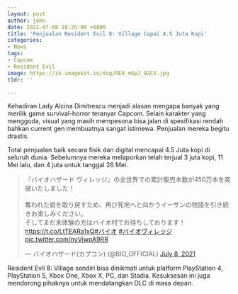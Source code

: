 ```yaml
---
layout: post
author: john
date: 2021-07-08 18:25:00 +0800
title: 'Penjualan Resident Evil 8: Village Capai 4.5 Juta Kopi'
categories:
- News
tags:
- Capcom
- Resident Evil
image: https://ik.imagekit.io/dsg/RE8_mGpJ_92CX.jpg
tldr: ''

---
```

Kehadiran Lady Alcina Dimitrescu menjadi alasan mengapa banyak yang merilik game survival-horror teranyar Capcom. Selain karakter yang menggoda, visual yang masih mempesona bisa jalan di spesifikasi rendah bahkan current gen membuatnya sangat istimewa. Penjualan mereka begitu drastis.

Total penjualan baik secara fisik dan digital mencapai 4.5 Juta kopi di seluruh dunia. Sebelumnya mereka melaporkan telah terjual 3 juta kopi, 11 Mei lalu, dan 4 juta untuk tanggal 26 Mei.

<blockquote class="twitter-tweet tw-align-center"><p lang="ja" dir="ltr">『バイオハザード ヴィレッジ』の全世界での累計販売本数が450万本を突破いたしました！<br><br>奪われた娘を取り戻すため、再び死地へと向かうイーサンの物語を引き続きお楽しみください。<br>そしてまだ未体験の方はバイオ村でお待ちしております！<a href="https://t.co/LtTEARa1xQ">https://t.co/LtTEARa1xQ</a><a href="https://twitter.com/hashtag/%E3%83%90%E3%82%A4%E3%82%AA?src=hash&amp;ref_src=twsrc%5Etfw">#バイオ</a> <a href="https://twitter.com/hashtag/%E3%83%90%E3%82%A4%E3%82%AA%E3%83%B4%E3%82%A3%E3%83%AC%E3%83%83%E3%82%B8?src=hash&amp;ref_src=twsrc%5Etfw">#バイオヴィレッジ</a> <a href="https://t.co/nyVjwpA9RR">pic.twitter.com/nyVjwpA9RR</a></p>&mdash; バイオハザード(カプコン) (@BIO_OFFICIAL) <a href="https://twitter.com/BIO_OFFICIAL/status/1412963466013396993?ref_src=twsrc%5Etfw">July 8, 2021</a></blockquote> <script async src="https://platform.twitter.com/widgets.js" charset="utf-8"></script>

Resident Evil 8: Village sendiri bisa dinikmati untuk platform PlayStation 4, PlayStation 5, Xbox One, Xbox X, PC, dan Stadia. Kesuksesan ini juga mendorong pihaknya untuk mendatangkan DLC di masa depan.
